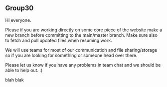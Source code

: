 ## Group30

Hi everyone.

Please if you are working directly on some core piece of the website make a new branch before committing to the main/master branch. Make sure also to fetch and pull updated files when resuming work.

We will use teams for most of our communication and file sharing/storage so if you are looking for something or someone head over there.

Please let us know if you have any problems in team chat and we should be able to help out. :)

blah blak
